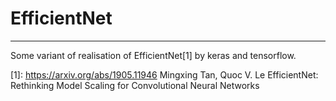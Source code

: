 # EfficientNet
---

Some variant of realisation of EfficientNet[1] by keras and tensorflow.

[1]: <https://arxiv.org/abs/1905.11946> Mingxing Tan, Quoc V. Le EfficientNet: Rethinking Model Scaling for Convolutional Neural Networks

